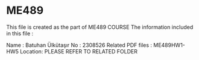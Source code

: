 # ME489
This file is created as the part of ME489 COURSE
The information included in this file :

Name : Batuhan Ülkütaşır
No : 2308526
Related PDF files : ME489HW1-HW5
Location: PLEASE REFER TO RELATED FOLDER
